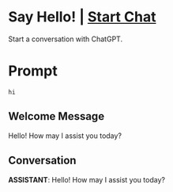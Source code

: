 

# Say Hello! | [Start Chat](https://gptcall.net/chat.html?data=%7B%22contact%22%3A%7B%22id%22%3A%224RPgEbW_OK_gwjrwCBkhk%22%2C%22flow%22%3Atrue%7D%7D)
Start a conversation with ChatGPT.

# Prompt

```
hi
```

## Welcome Message
Hello! How may I assist you today?

## Conversation

**ASSISTANT**: Hello! How may I assist you today?

